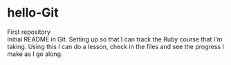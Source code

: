 # hello-Git
First repository    
Initial README in Git.  Setting up so that I can track the Ruby course that I'm taking.  Using this I can do a lesson, check in the files and see the progress I make as I go along.
